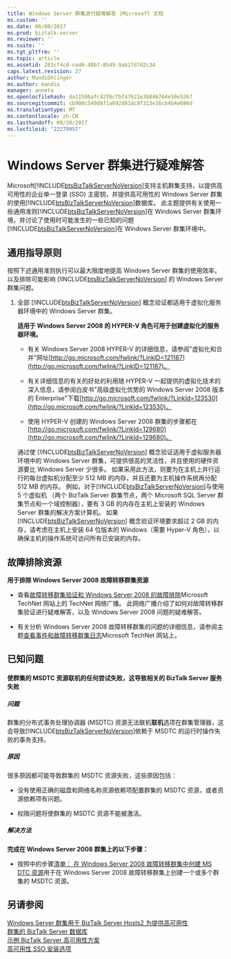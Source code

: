 ```yaml
---
title: Windows Server 群集进行疑难解答 |Microsoft 文档
ms.custom: ''
ms.date: 06/08/2017
ms.prod: biztalk-server
ms.reviewer: ''
ms.suite: ''
ms.tgt_pltfrm: ''
ms.topic: article
ms.assetid: 283cf4cd-ce40-48b7-8549-9ab17d7d2c34
caps.latest.revision: 27
author: MandiOhlinger
ms.author: mandia
manager: anneta
ms.openlocfilehash: da1159bafc42f6cfbf47621e3b846764e50e5267
ms.sourcegitcommit: cb908c540d8f1a692d01dc8f313e16cb4b4e696d
ms.translationtype: MT
ms.contentlocale: zh-CN
ms.lasthandoff: 09/20/2017
ms.locfileid: "22279957"
---
```

# <a name="troubleshooting-a-windows-server-cluster"></a>Windows Server 群集进行疑难解答
Microsoft[!INCLUDE[btsBizTalkServerNoVersion](../includes/btsbiztalkservernoversion-md.md)]支持主机群集支持，以提供高可用性的企业单一登录 (SSO) 主密钥，并提供高可用性的 Windows Server 群集的使用[!INCLUDE[btsBizTalkServerNoVersion](../includes/btsbiztalkservernoversion-md.md)]数据库。 此主题提供有关使用一些通用准则[!INCLUDE[btsBizTalkServerNoVersion](../includes/btsbiztalkservernoversion-md.md)]在 Windows Server 群集环境，并讨论了使用时可能发生的一些已知的问题[!INCLUDE[btsBizTalkServerNoVersion](../includes/btsbiztalkservernoversion-md.md)]在 Windows Server 群集环境中。  
  
## <a name="general-guidelines"></a>通用指导原则  
 按照下述通用准则执行可以最大限度地提高 Windows Server 群集的使用效率，以及排除可能影响 [!INCLUDE[btsBizTalkServerNoVersion](../includes/btsbiztalkservernoversion-md.md)] 的 Windows Server 群集问题。  
  
1.  全部 [!INCLUDE[btsBizTalkServerNoVersion](../includes/btsbiztalkservernoversion-md.md)] 概念验证都适用于虚拟化服务器环境中的 Windows Server 群集。  
  
     **适用于 Windows Server 2008 的 HYPER-V 角色可用于创建虚拟化的服务器环境。**  
  
    -   有关 Windows Server 2008 HYPER-V 的详细信息，请参阅"虚拟化和合并"网址[http://go.microsoft.com/fwlink/?LinkID=121187](http://go.microsoft.com/fwlink/?LinkID=121187)。  
  
    -   有关详细信息的有关的好处的利用随 HYPER-V 一起提供的虚拟化技术的深入信息，请参阅白皮书"高级虚拟化优势的 Windows Server 2008 版本的 Enterprise"下载[http://go.microsoft.com/fwlink/?LinkId=123530](http://go.microsoft.com/fwlink/?LinkId=123530)。  
  
    -   使用 HYPER-V 创建的 Windows Server 2008 群集的步骤都在[http://go.microsoft.com/fwlink/?LinkId=129680](http://go.microsoft.com/fwlink/?LinkId=129680)。  
  
     通过使 [!INCLUDE[btsBizTalkServerNoVersion](../includes/btsbiztalkservernoversion-md.md)] 概念验证适用于虚拟服务器环境中的 Windows Server 群集，可提供很高的灵活性，并且使用的硬件资源要比 Windows Server 少很多。 如果采用此方法，则要为在主机上并行运行的每台虚拟机分配至少 512 MB 的内存，并且还要为主机操作系统再分配 512 MB 的内存。 例如，对于[!INCLUDE[btsBizTalkServerNoVersion](../includes/btsbiztalkservernoversion-md.md)]与使用 5 个虚拟机 （两个 BizTalk Server 群集节点，两个 Microsoft SQL Server 群集节点和一个域控制器），要有 3 GB 的内存在主机上安装的 Windows Server 群集的解决方案计算机。 如果 [!INCLUDE[btsBizTalkServerNoVersion](../includes/btsbiztalkservernoversion-md.md)] 概念验证环境要求超过 2 GB 的内存，请考虑在主机上安装 64 位版本的 Windows（需要 Hyper-V 角色），以确保主机的操作系统可访问所有已安装的内存。  
  
## <a name="troubleshooting-resources"></a>故障排除资源  
 **用于排除 Windows Server 2008 故障转移群集资源**  
  
-   查看[故障转移群集验证和 Windows Server 2008 的故障排除](http://go.microsoft.com/fwlink/?LinkId=129729)Microsoft TechNet 网站上的 TechNet 网络广播。 此网络广播介绍了如何对故障转移群集验证进行疑难解答，以及 Windows Server 2008 问题的疑难解答。  
  
-   有关分析 Windows Server 2008 故障转移群集的问题的详细信息，请参阅主题[查看事件和故障转移群集日志](http://go.microsoft.com/fwlink/?LinkId=129730)Microsoft TechNet 网站上。  
  
## <a name="known-issues"></a>已知问题  
  
#### <a name="any-attempt-to-bring-a-clustered-msdtc-resource-online-fails-which-causes-dependent-biztalk-server-services-to-fail"></a>使群集的 MSDTC 资源联机的任何尝试失败，这导致相关的 BizTalk Server 服务失败  
  
##### <a name="problem"></a>问题  
 群集的分布式事务处理协调器 (MSDTC) 资源无法联机**联机**选项在群集管理器，这会导致[!INCLUDE[btsBizTalkServerNoVersion](../includes/btsbiztalkservernoversion-md.md)]依赖于 MSDTC 的运行时操作失败的事务支持。  
  
##### <a name="cause"></a>原因  
 很多原因都可能导致群集的 MSDTC 资源失败，这些原因包括：  
  
-   没有使用正确的磁盘和网络名称资源依赖项配置群集的 MSDTC 资源，或者资源依赖项有问题。  
  
-   权限问题将使群集的 MSDTC 资源不能被激活。  
  
##### <a name="resolution"></a>解决方法  
 **完成在 Windows Server 2008 群集上的以下步骤：**  
  
-   按照中的步骤[清单： 在 Windows Server 2008 故障转移群集中创建 MS DTC 资源](http://go.microsoft.com/fwlink/?LinkId=129677)用于在 Windows Server 2008 故障转移群集上创建一个或多个群集的 MSDTC 资源。  
  
## <a name="see-also"></a>另请参阅  
 [Windows Server 群集用于 BizTalk Server Hosts2 为提供高可用性](../core/use-windows-cluster-to-provide-high-availability-for-biztalk-hosts.md)   
 [群集的 BizTalk Server 数据库](../core/clustering-the-biztalk-server-databases1.md)   
 [示例 BizTalk Server 高可用性方案](../core/sample-biztalk-server-high-availability-scenarios.md)   
 [高可用性 SSO 安装选项](../core/high-availability-sso-installation-options.md)